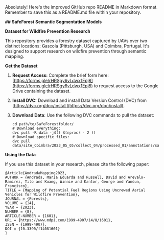 Absolutely! Here's the improved GitHub repo README in Markdown format. Remember to save this as a README.md file within your repository.

**## SafeForest Semantic Segmentation Models**

**Dataset for Wildfire Prevention Research**

This repository provides a forestry dataset captured by UAVs over two distinct locations: Gascola (Pittsburgh, USA) and Coimbra, Portugal. It's designed to support research on wildfire prevention through semantic mapping.

**Get the Dataset**

1. **Request Access:** Complete the brief form here: [https://forms.gle/rHRSgy6vLdwx1Epj8](https://forms.gle/rHRSgy6vLdwx1Epj8) to request access to the Google Drive containing the dataset.

2. **Install DVC:** Download and install Data Version Control (DVC) from [https://dvc.org/doc/install](https://dvc.org/doc/install). 

3. **Download Data:** Use the following DVC commands to pull the dataset:

   ```
   cd path/to/SafeForestfolder/ 
   # Download everything:
   dvc pull -R data -j$(( $(nproc) - 2 )) 
   # Download specific files:
   dvc pull data/site_Coimbra/2023_05_05/collect_04/processed_01/annotations/safeforest23.dvc
   ```

**Using the Data**

If you use this dataset in your research, please cite the following paper:

```
@Article{AndradaMapping2023,
AUTHOR = {Andrada, Maria Eduarda and Russell, David and Arevalo-Ramirez, Tito and Kuang, Winnie and Kantor, George and Yandun, Francisco},
TITLE = {Mapping of Potential Fuel Regions Using Uncrewed Aerial Vehicles for Wildfire Prevention},
JOURNAL = {Forests},
VOLUME = {14},
YEAR = {2023},
NUMBER = {8},
ARTICLE-NUMBER = {1601},
URL = {https://www.mdpi.com/1999-4907/14/8/1601},
ISSN = {1999-4907},
DOI = {10.3390/f14081601}
}
```